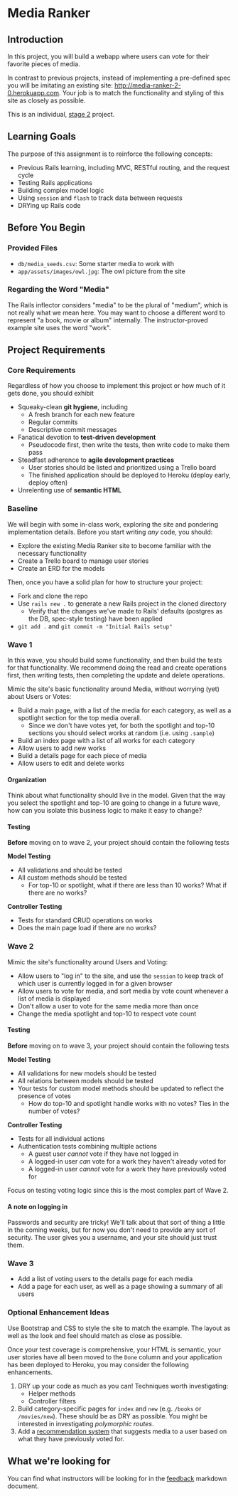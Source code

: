# Media Ranker

## Introduction

In this project, you will build a webapp where users can vote for their favorite pieces of media.

In contrast to previous projects, instead of implementing a pre-defined spec you will be imitating an existing site: http://media-ranker-2-0.herokuapp.com. Your job is to match the functionality and styling of this site as closely as possible.

This is an individual, [stage 2](https://github.com/Ada-Developers-Academy/pedagogy/blob/master/rule-of-three.md) project.

## Learning Goals

The purpose of this assignment is to reinforce the following concepts:

- Previous Rails learning, including MVC, RESTful routing, and the request cycle
- Testing Rails applications
- Building complex model logic
- Using `session` and `flash` to track data between requests
- DRYing up Rails code

## Before You Begin

### Provided Files

- `db/media_seeds.csv`: Some starter media to work with
- `app/assets/images/owl.jpg`: The owl picture from the site

### Regarding the Word "Media"

The Rails inflector considers "media" to be the plural of "medium", which is not really what we mean here. You may want to choose a different word to represent "a book, movie or album" internally. The instructor-proved example site uses the word "work".

## Project Requirements

### Core Requirements

Regardless of how you choose to implement this project or how much of it gets done, you should exhibit

- Squeaky-clean **git hygiene**, including
  - A fresh branch for each new feature
  - Regular commits
  - Descriptive commit messages
- Fanatical devotion to **test-driven development**
  - Pseudocode first, then write the tests, then write code to make them pass
- Steadfast adherence to **agile development practices**
  - User stories should be listed and prioritized using a Trello board
  - The finished application should be deployed to Heroku (deploy early, deploy often)
- Unrelenting use of **semantic HTML**

### Baseline

We will begin with some in-class work, exploring the site and pondering implementation details. Before you start writing _any_ code, you should:

- Explore the existing Media Ranker site to become familiar with the necessary functionality
- Create a Trello board to manage user stories
- Create an ERD for the models

Then, once you have a solid plan for how to structure your project:

- Fork and clone the repo
- Use `rails new .` to generate a new Rails project in the cloned directory
  - Verify that the changes we've made to Rails' defaults (postgres as the DB, spec-style testing) have been applied
- `git add .` and `git commit -m "Initial Rails setup"`

### Wave 1

In this wave, you should build some functionality, and then build the tests for that functionality. We recommend doing the read and create operations first, then writing tests, then completing the update and delete operations.

Mimic the site's basic functionality around Media, without worrying (yet) about Users or Votes:
- Build a main page, with a list of the media for each category, as well as a spotlight section for the top media overall.
    - Since we don't have votes yet, for both the spotlight and top-10 sections you should select works at random (i.e. using `.sample`)
- Build an index page with a list of all works for each category
- Allow users to add new works
- Build a details page for each piece of media
- Allow users to edit and delete works

#### Organization

Think about what functionality should live in the model. Given that the way you select the spotlight and top-10 are going to change in a future wave, how can you isolate this business logic to make it easy to change?

#### Testing

**Before** moving on to wave 2, your project should contain the following tests

**Model Testing**
- All validations and should be tested
- All custom methods should be tested
    - For top-10 or spotlight, what if there are less than 10 works? What if there are no works?

**Controller Testing**
- Tests for standard CRUD operations on works
- Does the main page load if there are no works?

### Wave 2

Mimic the site's functionality around Users and Voting:
- Allow users to "log in" to the site, and use the `session` to keep track of which user is currently logged in for a given browser
- Allow users to vote for media, and sort media by vote count whenever a list of media is displayed
- Don't allow a user to vote for the same media more than once
- Change the media spotlight and top-10 to respect vote count

#### Testing

**Before** moving on to wave 3, your project should contain the following tests

**Model Testing**
- All validations for new models should be tested
- All relations between models should be tested
- Your tests for custom model methods should be updated to reflect the presence of votes
    - How do top-10 and spotlight handle works with no votes? Ties in the number of votes?

**Controller Testing**
- Tests for all individual actions
- Authentication tests combining multiple actions
    - A guest user _cannot_ vote if they have not logged in
    - A logged-in user _can_ vote for a work they haven't already voted for
    - A logged-in user _cannot_ vote for a work they have previously voted for

Focus on testing voting logic since this is the most complex part of Wave 2.

#### A note on logging in

Passwords and security are tricky! We'll talk about that sort of thing a little in the coming weeks, but for now you don't need to provide any sort of security. The user gives you a username, and your site should just trust them.

### Wave 3
- Add a list of voting users to the details page for each media
- Add a page for each user, as well as a page showing a summary of all users

### Optional Enhancement Ideas

Use Bootstrap and CSS to style the site to match the example. The layout as well as the look and feel should match as close as possible.

Once your test coverage is comprehensive, your HTML is semantic, your user stories have all been moved to the `Done` column and your application has been deployed to Heroku, you may consider the following enhancements.

1. DRY up your code as much as you can! Techniques worth investigating:
    - Helper methods
    - Controller filters
1. Build category-specific pages for `index` and `new` (e.g. `/books` or `/movies/new`). These should be as DRY as possible. You might be interested in investigating _polymorphic routes_.
1. Add a [recommendation system](https://www.toptal.com/algorithms/predicting-likes-inside-a-simple-recommendation-engine) that suggests media to a user based on what they have previously voted for.

## What we're looking for
You can find what instructors will be looking for in the [feedback](feedback.md) markdown document.
